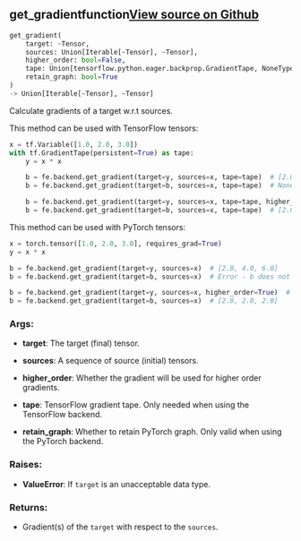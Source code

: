 ## get_gradient<span class="tag">function</span><a class="sourcelink" href=https://github.com/fastestimator/fastestimator/blob/r1.2/fastestimator/backend/get_gradient.py/#L25-L100>View source on Github</a>
```python
get_gradient(
	target: ~Tensor,
	sources: Union[Iterable[~Tensor], ~Tensor],
	higher_order: bool=False,
	tape: Union[tensorflow.python.eager.backprop.GradientTape, NoneType]=None,
	retain_graph: bool=True
)
-> Union[Iterable[~Tensor], ~Tensor]
```
Calculate gradients of a target w.r.t sources.

This method can be used with TensorFlow tensors:
```python
x = tf.Variable([1.0, 2.0, 3.0])
with tf.GradientTape(persistent=True) as tape:
    y = x * x

    b = fe.backend.get_gradient(target=y, sources=x, tape=tape)  # [2.0, 4.0, 6.0]
    b = fe.backend.get_gradient(target=b, sources=x, tape=tape)  # None

    b = fe.backend.get_gradient(target=y, sources=x, tape=tape, higher_order=True)  # [2.0, 4.0, 6.0]
    b = fe.backend.get_gradient(target=b, sources=x, tape=tape)  # [2.0, 2.0, 2.0]
```

This method can be used with PyTorch tensors:
```python
x = torch.tensor([1.0, 2.0, 3.0], requires_grad=True)
y = x * x

b = fe.backend.get_gradient(target=y, sources=x)  # [2.0, 4.0, 6.0]
b = fe.backend.get_gradient(target=b, sources=x)  # Error - b does not have a backwards function

b = fe.backend.get_gradient(target=y, sources=x, higher_order=True)  # [2.0, 4.0, 6.0]
b = fe.backend.get_gradient(target=b, sources=x)  # [2.0, 2.0, 2.0]
```


<h3>Args:</h3>


* **target**: The target (final) tensor.

* **sources**: A sequence of source (initial) tensors.

* **higher_order**: Whether the gradient will be used for higher order gradients.

* **tape**: TensorFlow gradient tape. Only needed when using the TensorFlow backend.

* **retain_graph**: Whether to retain PyTorch graph. Only valid when using the PyTorch backend. 

<h3>Raises:</h3>


* **ValueError**: If `target` is an unacceptable data type.

<h3>Returns:</h3>

<ul class="return-block"><li>    Gradient(s) of the <code>target</code> with respect to the <code>sources</code>.

</li></ul>


